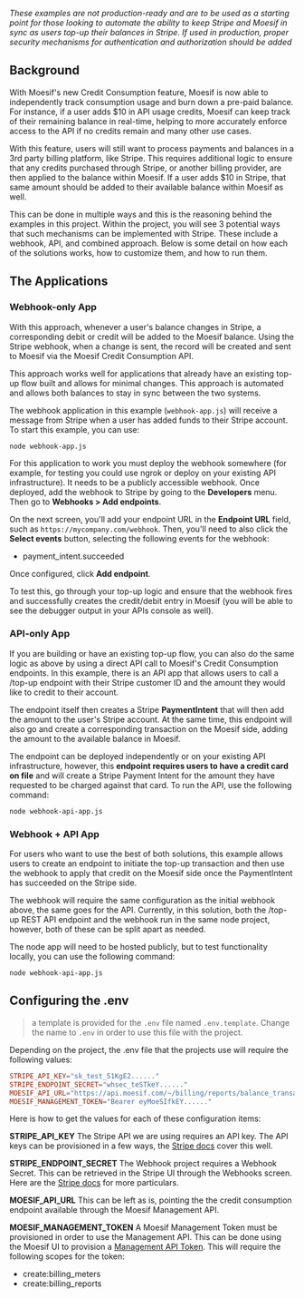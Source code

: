 _These examples are not production-ready and are to be used as a starting point for those looking to automate the ability to keep Stripe and Moesif in sync as users top-up their balances in Stripe. If used in production, proper security mechanisms for authentication and authorization should be added_

## Background
With Moesif's new Credit Consumption feature, Moesif is now able to independently track consumption usage and burn down a pre-paid balance. For instance, if a user adds $10 in API usage credits, Moesif can keep track of their remaining balance in real-time, helping to more accurately enforce access to the API if no credits remain and many other use cases.

With this feature, users will still want to process payments and balances in a 3rd party billing platform, like Stripe. This requires additional logic to ensure that any credits purchased through Stripe, or another billing provider, are then applied to the balance within Moesif. If a user adds $10 in Stripe, that same amount should be added to their available balance within Moesif as well.

This can be done in multiple ways and this is the reasoning behind the examples in this project. Within the project, you will see 3 potential ways that such mechanisms can be implemented with Stripe. These include a webhook, API, and combined approach. Below is some detail on how each of the solutions works, how to customize them, and how to run them.

## The Applications

### Webhook-only App
With this approach, whenever a user's balance changes in Stripe, a corresponding debit or credit will be added to the Moesif balance. Using the Stripe webhook, when a change is sent, the record will be created and sent to Moesif via the Moesif Credit Consumption API.

This approach works well for applications that already have an existing top-up flow built and allows for minimal changes. This approach is automated and allows both balances to stay in sync between the two systems.

The webhook application in this example (`webhook-app.js`) will receive a message from Stripe when a user has added funds to their Stripe account. To start this example, you can use:

`node webhook-app.js`

For this application to work you must deploy the webhook somewhere (for example, for testing you could use ngrok or deploy on your existing API infrastructure). It needs to be a publicly accessible webhook. Once deployed, add the webhook to Stripe by going to the __Developers__ menu. Then go to __Webhooks > Add endpoints__. 

On the next screen, you'll add your endpoint URL in the __Endpoint URL__ field, such as `https://mycompany.com/webhook`. Then, you'll need to also click the __Select events__ button, selecting the following events for the webhook:

- payment_intent.succeeded

Once configured, click __Add endpoint__.

To test this, go through your top-up logic and ensure that the webhook fires and successfully creates the credit/debit entry in Moesif (you will be able to see the debugger output in your APIs console as well).

### API-only App
If you are building or have an existing top-up flow, you can also do the same logic as above by using a direct API call to Moesif's Credit Consumption endpoints. In this example, there is an API app that allows users to call a /top-up endpoint with their Stripe customer ID and the amount they would like to credit to their account. 

The endpoint itself then creates a Stripe __PaymentIntent__ that will then add the amount to the user's Stripe account. At the same time, this endpoint will also go and create a corresponding transaction on the Moesif side, adding the amount to the available balance in Moesif.

The endpoint can be deployed independently or on your existing API infrastructure, however, this __endpoint requires users to have a credit card on file__ and will create a Stripe Payment Intent for the amount they have requested to be charged against that card. To run the API, use the following command:

`node webhook-api-app.js`

### Webhook + API App
For users who want to use the best of both solutions, this example allows users to create an endpoint to initiate the top-up transaction and then use the webhook to apply that credit on the Moesif side once the PaymentIntent has succeeded on the Stripe side.

The webhook will require the same configuration as the initial webhook above, the same goes for the API. Currently, in this solution, both the /top-up REST API endpoint and the webhook run in the same node project, however, both of these can be split apart as needed. 

The node app will need to be hosted publicly, but to test functionality locally, you can use the following command:

`node webhook-api-app.js`

## Configuring the .env
> a template is provided for the `.env` file named `.env.template`. Change the name to `.env` in order to use this file with the project.

Depending on the project, the .env file that the projects use will require the following values:

``` conf
STRIPE_API_KEY="sk_test_51KgE2......"
STRIPE_ENDPOINT_SECRET="whsec_teSTkeY......"
MOESIF_API_URL="https://api.moesif.com/~/billing/reports/balance_transactions"
MOESIF_MANAGEMENT_TOKEN="Bearer eyMoeSIfkEY......"
```

Here is how to get the values for each of these configuration items:

__STRIPE_API_KEY__
The Stripe API we are using requires an API key. The API keys can be provisioned in a few ways, the [Stripe docs](https://docs.stripe.com/keys) cover this well.

__STRIPE_ENDPOINT_SECRET__
The Webhook project requires a Webhook Secret. This can be retrieved in the Stripe UI through the Webhooks screen. Here are the [Stripe docs](https://docs.stripe.com/webhooks#endpoint-secrets) for more particulars.

__MOESIF_API_URL__
This can be left as is, pointing the the credit consumption endpoint available through the Moesif Management API.

__MOESIF_MANAGEMENT_TOKEN__
A Moesif Management Token must be provisioned in order to use the Management API. This can be done using the Moesif UI to provision a [Management API Token](https://www.moesif.com/docs/api#management-api). This will require the following scopes for the token:

- create:billing_meters 
- create:billing_reports